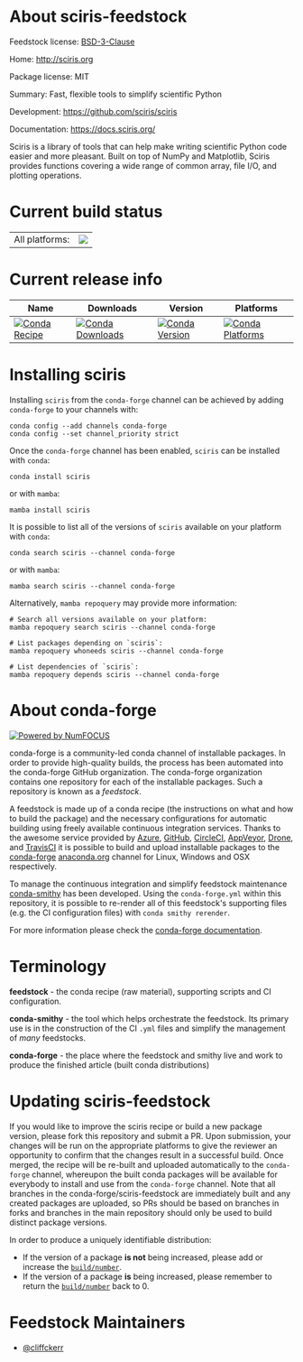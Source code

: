 About sciris-feedstock
======================

Feedstock license: [BSD-3-Clause](https://github.com/conda-forge/sciris-feedstock/blob/main/LICENSE.txt)

Home: http://sciris.org

Package license: MIT

Summary: Fast, flexible tools to simplify scientific Python

Development: https://github.com/sciris/sciris

Documentation: https://docs.sciris.org/

Sciris is a library of tools that can help make writing scientific
Python code easier and more pleasant. Built on top of NumPy and
Matplotlib, Sciris provides functions covering a wide range of common
array, file I/O, and plotting operations.


Current build status
====================


<table><tr><td>All platforms:</td>
    <td>
      <a href="https://dev.azure.com/conda-forge/feedstock-builds/_build/latest?definitionId=19297&branchName=main">
        <img src="https://dev.azure.com/conda-forge/feedstock-builds/_apis/build/status/sciris-feedstock?branchName=main">
      </a>
    </td>
  </tr>
</table>

Current release info
====================

| Name | Downloads | Version | Platforms |
| --- | --- | --- | --- |
| [![Conda Recipe](https://img.shields.io/badge/recipe-sciris-green.svg)](https://anaconda.org/conda-forge/sciris) | [![Conda Downloads](https://img.shields.io/conda/dn/conda-forge/sciris.svg)](https://anaconda.org/conda-forge/sciris) | [![Conda Version](https://img.shields.io/conda/vn/conda-forge/sciris.svg)](https://anaconda.org/conda-forge/sciris) | [![Conda Platforms](https://img.shields.io/conda/pn/conda-forge/sciris.svg)](https://anaconda.org/conda-forge/sciris) |

Installing sciris
=================

Installing `sciris` from the `conda-forge` channel can be achieved by adding `conda-forge` to your channels with:

```
conda config --add channels conda-forge
conda config --set channel_priority strict
```

Once the `conda-forge` channel has been enabled, `sciris` can be installed with `conda`:

```
conda install sciris
```

or with `mamba`:

```
mamba install sciris
```

It is possible to list all of the versions of `sciris` available on your platform with `conda`:

```
conda search sciris --channel conda-forge
```

or with `mamba`:

```
mamba search sciris --channel conda-forge
```

Alternatively, `mamba repoquery` may provide more information:

```
# Search all versions available on your platform:
mamba repoquery search sciris --channel conda-forge

# List packages depending on `sciris`:
mamba repoquery whoneeds sciris --channel conda-forge

# List dependencies of `sciris`:
mamba repoquery depends sciris --channel conda-forge
```


About conda-forge
=================

[![Powered by
NumFOCUS](https://img.shields.io/badge/powered%20by-NumFOCUS-orange.svg?style=flat&colorA=E1523D&colorB=007D8A)](https://numfocus.org)

conda-forge is a community-led conda channel of installable packages.
In order to provide high-quality builds, the process has been automated into the
conda-forge GitHub organization. The conda-forge organization contains one repository
for each of the installable packages. Such a repository is known as a *feedstock*.

A feedstock is made up of a conda recipe (the instructions on what and how to build
the package) and the necessary configurations for automatic building using freely
available continuous integration services. Thanks to the awesome service provided by
[Azure](https://azure.microsoft.com/en-us/services/devops/), [GitHub](https://github.com/),
[CircleCI](https://circleci.com/), [AppVeyor](https://www.appveyor.com/),
[Drone](https://cloud.drone.io/welcome), and [TravisCI](https://travis-ci.com/)
it is possible to build and upload installable packages to the
[conda-forge](https://anaconda.org/conda-forge) [anaconda.org](https://anaconda.org/)
channel for Linux, Windows and OSX respectively.

To manage the continuous integration and simplify feedstock maintenance
[conda-smithy](https://github.com/conda-forge/conda-smithy) has been developed.
Using the ``conda-forge.yml`` within this repository, it is possible to re-render all of
this feedstock's supporting files (e.g. the CI configuration files) with ``conda smithy rerender``.

For more information please check the [conda-forge documentation](https://conda-forge.org/docs/).

Terminology
===========

**feedstock** - the conda recipe (raw material), supporting scripts and CI configuration.

**conda-smithy** - the tool which helps orchestrate the feedstock.
                   Its primary use is in the construction of the CI ``.yml`` files
                   and simplify the management of *many* feedstocks.

**conda-forge** - the place where the feedstock and smithy live and work to
                  produce the finished article (built conda distributions)


Updating sciris-feedstock
=========================

If you would like to improve the sciris recipe or build a new
package version, please fork this repository and submit a PR. Upon submission,
your changes will be run on the appropriate platforms to give the reviewer an
opportunity to confirm that the changes result in a successful build. Once
merged, the recipe will be re-built and uploaded automatically to the
`conda-forge` channel, whereupon the built conda packages will be available for
everybody to install and use from the `conda-forge` channel.
Note that all branches in the conda-forge/sciris-feedstock are
immediately built and any created packages are uploaded, so PRs should be based
on branches in forks and branches in the main repository should only be used to
build distinct package versions.

In order to produce a uniquely identifiable distribution:
 * If the version of a package **is not** being increased, please add or increase
   the [``build/number``](https://docs.conda.io/projects/conda-build/en/latest/resources/define-metadata.html#build-number-and-string).
 * If the version of a package **is** being increased, please remember to return
   the [``build/number``](https://docs.conda.io/projects/conda-build/en/latest/resources/define-metadata.html#build-number-and-string)
   back to 0.

Feedstock Maintainers
=====================

* [@cliffckerr](https://github.com/cliffckerr/)

